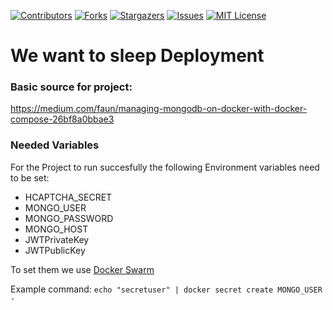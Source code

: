 [contributors-shield]: https://img.shields.io/github/contributors/LeoTuet/deployment-we-want-to-sleep.svg?style=for-the-badge
[contributors-url]: https://github.com/LeoTuet/deployment-we-want-to-sleep/graphs/contributors
[forks-shield]: https://img.shields.io/github/forks/LeoTuet/deployment-we-want-to-sleep.svg?style=for-the-badge
[forks-url]: https://github.com/LeoTuet/deployment-we-want-to-sleep/network/members
[stars-shield]: https://img.shields.io/github/stars/LeoTuet/deployment-we-want-to-sleep.svg?style=for-the-badge
[stars-url]: https://github.com/LeoTuet/deployment-we-want-to-sleep/stargazers
[issues-shield]: https://img.shields.io/github/issues/LeoTuet/deployment-we-want-to-sleep.svg?style=for-the-badge
[issues-url]: https://github.com/LeoTuet/deployment-we-want-to-sleep/issues
[license-shield]: https://img.shields.io/github/license/LeoTuet/deployment-we-want-to-sleep.svg?style=for-the-badge
[license-url]: https://github.com/LeoTuet/deployment-we-want-to-sleep/blob/master/LICENSE

[![Contributors][contributors-shield]][contributors-url]
[![Forks][forks-shield]][forks-url]
[![Stargazers][stars-shield]][stars-url]
[![Issues][issues-shield]][issues-url]
[![MIT License][license-shield]][license-url]

# We want to sleep Deployment

### Basic source for project:
https://medium.com/faun/managing-mongodb-on-docker-with-docker-compose-26bf8a0bbae3

### Needed Variables

For the Project to run succesfully the following Environment variables need to be set:

- HCAPTCHA_SECRET
- MONGO_USER
- MONGO_PASSWORD
- MONGO_HOST
- JWTPrivateKey
- JWTPublicKey

To set them we use [Docker Swarm](https://docs.docker.com/engine/swarm/)

Example command: `echo "secretuser" | docker secret create MONGO_USER -`